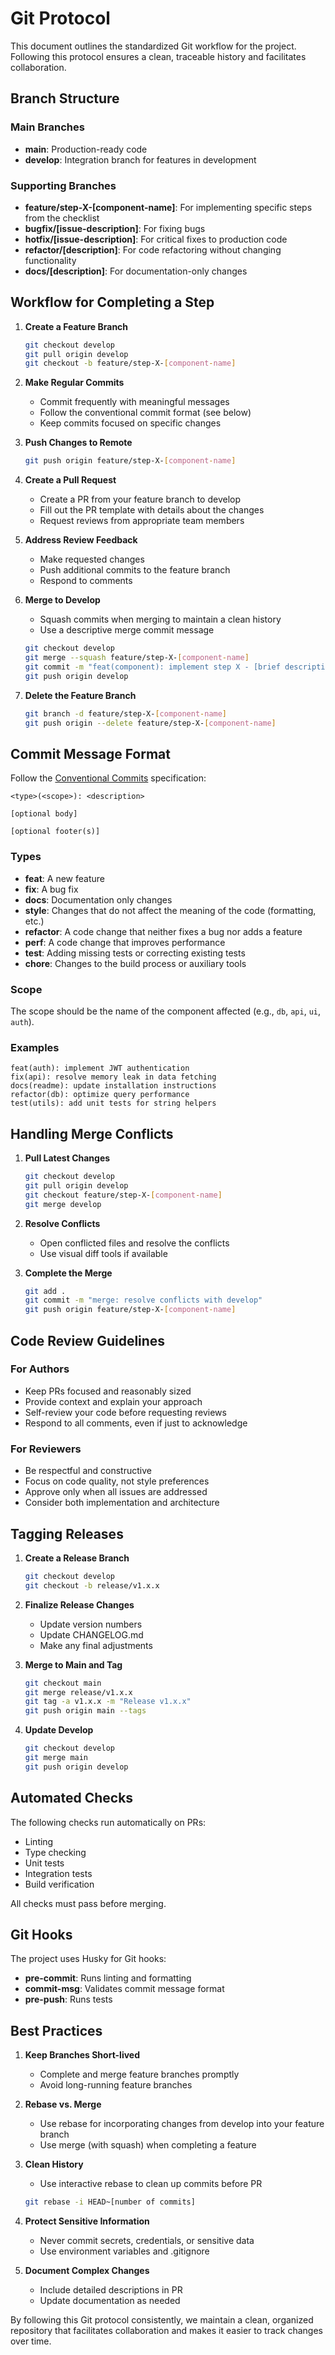# Git Protocol

This document outlines the standardized Git workflow for the project. Following this protocol ensures a clean, traceable history and facilitates collaboration.

## Branch Structure

### Main Branches

- **main**: Production-ready code
- **develop**: Integration branch for features in development

### Supporting Branches

- **feature/step-X-[component-name]**: For implementing specific steps from the checklist
- **bugfix/[issue-description]**: For fixing bugs
- **hotfix/[issue-description]**: For critical fixes to production code
- **refactor/[description]**: For code refactoring without changing functionality
- **docs/[description]**: For documentation-only changes

## Workflow for Completing a Step

1. **Create a Feature Branch**

   ```bash
   git checkout develop
   git pull origin develop
   git checkout -b feature/step-X-[component-name]
   ```

2. **Make Regular Commits**

   - Commit frequently with meaningful messages
   - Follow the conventional commit format (see below)
   - Keep commits focused on specific changes

3. **Push Changes to Remote**

   ```bash
   git push origin feature/step-X-[component-name]
   ```

4. **Create a Pull Request**

   - Create a PR from your feature branch to develop
   - Fill out the PR template with details about the changes
   - Request reviews from appropriate team members

5. **Address Review Feedback**

   - Make requested changes
   - Push additional commits to the feature branch
   - Respond to comments

6. **Merge to Develop**

   - Squash commits when merging to maintain a clean history
   - Use a descriptive merge commit message

   ```bash
   git checkout develop
   git merge --squash feature/step-X-[component-name]
   git commit -m "feat(component): implement step X - [brief description]"
   git push origin develop
   ```

7. **Delete the Feature Branch**
   ```bash
   git branch -d feature/step-X-[component-name]
   git push origin --delete feature/step-X-[component-name]
   ```

## Commit Message Format

Follow the [Conventional Commits](https://www.conventionalcommits.org/) specification:

```
<type>(<scope>): <description>

[optional body]

[optional footer(s)]
```

### Types

- **feat**: A new feature
- **fix**: A bug fix
- **docs**: Documentation only changes
- **style**: Changes that do not affect the meaning of the code (formatting, etc.)
- **refactor**: A code change that neither fixes a bug nor adds a feature
- **perf**: A code change that improves performance
- **test**: Adding missing tests or correcting existing tests
- **chore**: Changes to the build process or auxiliary tools

### Scope

The scope should be the name of the component affected (e.g., `db`, `api`, `ui`, `auth`).

### Examples

```
feat(auth): implement JWT authentication
fix(api): resolve memory leak in data fetching
docs(readme): update installation instructions
refactor(db): optimize query performance
test(utils): add unit tests for string helpers
```

## Handling Merge Conflicts

1. **Pull Latest Changes**

   ```bash
   git checkout develop
   git pull origin develop
   git checkout feature/step-X-[component-name]
   git merge develop
   ```

2. **Resolve Conflicts**

   - Open conflicted files and resolve the conflicts
   - Use visual diff tools if available

3. **Complete the Merge**
   ```bash
   git add .
   git commit -m "merge: resolve conflicts with develop"
   git push origin feature/step-X-[component-name]
   ```

## Code Review Guidelines

### For Authors

- Keep PRs focused and reasonably sized
- Provide context and explain your approach
- Self-review your code before requesting reviews
- Respond to all comments, even if just to acknowledge

### For Reviewers

- Be respectful and constructive
- Focus on code quality, not style preferences
- Approve only when all issues are addressed
- Consider both implementation and architecture

## Tagging Releases

1. **Create a Release Branch**

   ```bash
   git checkout develop
   git checkout -b release/v1.x.x
   ```

2. **Finalize Release Changes**

   - Update version numbers
   - Update CHANGELOG.md
   - Make any final adjustments

3. **Merge to Main and Tag**

   ```bash
   git checkout main
   git merge release/v1.x.x
   git tag -a v1.x.x -m "Release v1.x.x"
   git push origin main --tags
   ```

4. **Update Develop**
   ```bash
   git checkout develop
   git merge main
   git push origin develop
   ```

## Automated Checks

The following checks run automatically on PRs:

- Linting
- Type checking
- Unit tests
- Integration tests
- Build verification

All checks must pass before merging.

## Git Hooks

The project uses Husky for Git hooks:

- **pre-commit**: Runs linting and formatting
- **commit-msg**: Validates commit message format
- **pre-push**: Runs tests

## Best Practices

1. **Keep Branches Short-lived**

   - Complete and merge feature branches promptly
   - Avoid long-running feature branches

2. **Rebase vs. Merge**

   - Use rebase for incorporating changes from develop into your feature branch
   - Use merge (with squash) when completing a feature

3. **Clean History**

   - Use interactive rebase to clean up commits before PR

   ```bash
   git rebase -i HEAD~[number of commits]
   ```

4. **Protect Sensitive Information**

   - Never commit secrets, credentials, or sensitive data
   - Use environment variables and .gitignore

5. **Document Complex Changes**
   - Include detailed descriptions in PR
   - Update documentation as needed

By following this Git protocol consistently, we maintain a clean, organized repository that facilitates collaboration and makes it easier to track changes over time.
